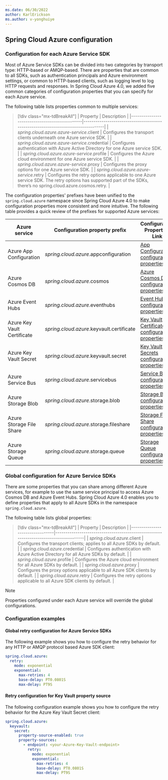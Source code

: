 ```yaml
---
ms.date: 06/30/2022
author: KarlErickson
ms.author: v-yonghuiye
---
```


## Spring Cloud Azure configuration

### Configuration for each Azure Service SDK

Most of Azure Service SDKs can be divided into two categories by transport type: HTTP-based or AMQP-based. There are properties that are common to all SDKs, such as authentication principals and Azure environment settings, or common to HTTP-based clients, such as logging level to log HTTP requests and responses. In Spring Cloud Azure 4.0, we added five common categories of configuration properties that you can specify for each Azure service.

The following table lists properties common to multiple services:

> [!div class="mx-tdBreakAll"]
> | Property                                      | Description                                                                      |
> |-----------------------------------------------|----------------------------------------------------------------------------------|
> | *spring.cloud.azure.azure-service*.client     | Configures the transport clients underneath one Azure service SDK.               |
> | *spring.cloud.azure.azure-service*.credential | Configures authentication with Azure Active Directory for one Azure service SDK. |
> | *spring.cloud.azure.azure-service*.profile    | Configures the Azure cloud environment for one Azure service SDK.                |
> | *spring.cloud.azure.azure-service*.proxy      | Configures the proxy options for one Azure service SDK.                          |
> | *spring.cloud.azure.azure-service*.retry      | Configures the retry options applicable to one Azure service SDK. The retry options has supported part of the SDKs, there’s no spring.cloud.azure.cosmos.retry.                                                                     |

The configuration properties' prefixes have been unified to the `spring.cloud.azure` namespace since Spring Cloud Azure 4.0 to make configuration properties more consistent and more intuitive. The following table provides a quick review of the prefixes for supported Azure services:

| Azure service               | Configuration property prefix             | Configuration Properties Link                                                                                          |
|-----------------------------|-------------------------------------------|------------------------------------------------------------------------------------------------------------------------|
| Azure App Configuration     | *spring.cloud.azure*.appconfiguration     | [App Configuration configuration properties](../../configuration-properties-azure-app-configuration.md)                |
| Azure Cosmos DB             | *spring.cloud.azure*.cosmos               | [Azure Cosmos DB configuration properties](../../configuration-properties-azure-cosmos-db.md)                          |
| Azure Event Hubs            | *spring.cloud.azure*.eventhubs            | [Event Hubs configuration properties](../../configuration-properties-azure-event-hubs.md) |
| Azure Key Vault Certificate | *spring.cloud.azure*.keyvault.certificate | [Key Vault Certificates configuration properties](../../configuration-properties-azure-key-vault-certificates.md)      |
| Azure Key Vault Secret      | *spring.cloud.azure*.keyvault.secret      | [Key Vault Secrets configuration properties](../../configuration-properties-azure-key-vault-secrets.md)                |
| Azure Service Bus           | *spring.cloud.azure*.servicebus           | [Service Bus configuration properties](../../configuration-properties-azure-service-bus.md)                            |
| Azure Storage Blob          | *spring.cloud.azure*.storage.blob         | [Storage Blob configuration properties](../../configuration-properties-azure-storage-blob.md)                          |
| Azure Storage File Share    | *spring.cloud.azure*.storage.fileshare    | [Storage File Share configuration properties](../../configuration-properties-azure-storage-file-share.md)              |
| Azure Storage Queue         | *spring.cloud.azure*.storage.queue        | [Storage Queue configuration properties](../../configuration-properties-azure-storage-queue.md)                        |

### Global configuration for Azure Service SDKs

There are some properties that you can share among different Azure services, for example to use the same service principal to access Azure Cosmos DB and Azure Event Hubs. Spring Cloud Azure 4.0 enables you to define properties that apply to all Azure SDKs in the namespace `spring.cloud.azure`.

The following table lists global properties:

> [!div class="mx-tdBreakAll"]
> | Property                        | Description                                                                          |
> |---------------------------------|--------------------------------------------------------------------------------------|
> | *spring.cloud.azure*.client     | Configures the transport clients; applies to all Azure SDKs by default.              |
> | *spring.cloud.azure*.credential | Configures authentication with Azure Active Directory for all Azure SDKs by default. |
> | *spring.cloud.azure*.profile    | Configures the Azure cloud environment for all Azure SDKs by default.                |
> | *spring.cloud.azure*.proxy      | Configures the proxy options applicable to all Azure SDK clients by default.         |
> | *spring.cloud.azure*.retry      | Configures the retry options applicable to all Azure SDK clients by default.         |

> [!NOTE]
> Properties configured under each Azure service will override the global configurations.

### Configuration examples

#### Global retry configuration for Azure Service SDKs

The following example shows you how to configure the retry behavior for any HTTP or AMQP protocol based Azure SDK client:

```yaml
spring.cloud.azure:
  retry:
    mode: exponential
    exponential:
      max-retries: 4
      base-delay: PT0.0801S
      max-delay: PT9S
```

#### Retry configuration for Key Vault property source

The following configuration example shows you how to configure the retry behavior for the Azure Key Vault Secret client:

```yaml
spring.cloud.azure:
  keyvault:
    secret:
      property-source-enabled: true
      property-sources:
        - endpoint: <your-Azure-Key-Vault-endpoint>
          retry:
            mode: exponential
            exponential:
              max-retries: 4
              base-delay: PT0.0801S
              max-delay: PT9S
```

